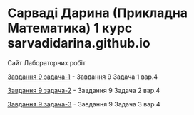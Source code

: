 # Сарваді Дарина (Прикладна Математика) 1 курс sarvadidarina.github.io
Сайт Лабораторних робіт

[Завдання 9 задача-1](https://sarvadidarina.github.io/laboratory_9_task1/ "Зав9 Задача 1") - Завдання 9 Задача 1 вар.4

[Завдання 9 задача-2](https://sarvadidarina.github.io/laboratory_9_task2/ "Зав9 Задача 2") - Завдання 9 Задача 2 вар.4

[Завдання 9 задача-3](https://sarvadidarina.github.io/laboratory_9_task3/ "Зав9 Задача 3") - Завдання 9 Задача 3 вар.4
